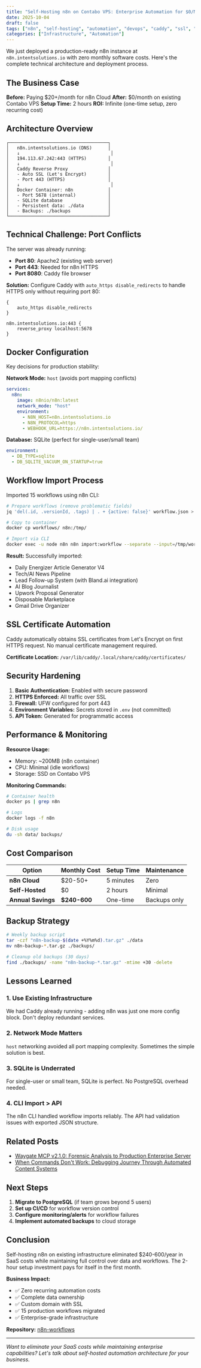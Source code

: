 ```yaml
---
title: "Self-Hosting n8n on Contabo VPS: Enterprise Automation for $0/Month"
date: 2025-10-04
draft: false
tags: ["n8n", "self-hosting", "automation", "devops", "caddy", "ssl", "docker"]
categories: ["Infrastructure", "Automation"]
---
```


We just deployed a production-ready n8n instance at `n8n.intentsolutions.io` with zero monthly software costs. Here's the complete technical architecture and deployment process.

## The Business Case

**Before:** Paying $20+/month for n8n Cloud
**After:** $0/month on existing Contabo VPS
**Setup Time:** 2 hours
**ROI:** Infinite (one-time setup, zero recurring cost)

## Architecture Overview

```
┌─────────────────────────────────────┐
│   n8n.intentsolutions.io (DNS)      │
│   ↓                                  │
│   194.113.67.242:443 (HTTPS)        │
│   ↓                                  │
│   Caddy Reverse Proxy               │
│   - Auto SSL (Let's Encrypt)        │
│   - Port 443 (HTTPS)                │
│   ↓                                  │
│   Docker Container: n8n             │
│   - Port 5678 (internal)            │
│   - SQLite database                 │
│   - Persistent data: ./data         │
│   - Backups: ./backups              │
└─────────────────────────────────────┘
```

## Technical Challenge: Port Conflicts

The server was already running:
- **Port 80**: Apache2 (existing web server)
- **Port 443**: Needed for n8n HTTPS
- **Port 8080**: Caddy file browser

**Solution:** Configure Caddy with `auto_https disable_redirects` to handle HTTPS only without requiring port 80:

```caddyfile
{
    auto_https disable_redirects
}

n8n.intentsolutions.io:443 {
    reverse_proxy localhost:5678
}
```

## Docker Configuration

Key decisions for production stability:

**Network Mode:** `host` (avoids port mapping conflicts)
```yaml
services:
  n8n:
    image: n8nio/n8n:latest
    network_mode: "host"
    environment:
      - N8N_HOST=n8n.intentsolutions.io
      - N8N_PROTOCOL=https
      - WEBHOOK_URL=https://n8n.intentsolutions.io/
```

**Database:** SQLite (perfect for single-user/small team)
```yaml
environment:
  - DB_TYPE=sqlite
  - DB_SQLITE_VACUUM_ON_STARTUP=true
```

## Workflow Import Process

Imported 15 workflows using n8n CLI:

```bash
# Prepare workflows (remove problematic fields)
jq 'del(.id, .versionId, .tags) | . + {active: false}' workflow.json > clean.json

# Copy to container
docker cp workflows/ n8n:/tmp/

# Import via CLI
docker exec -u node n8n n8n import:workflow --separate --input=/tmp/workflows/
```

**Result:** Successfully imported:
- Daily Energizer Article Generator V4
- Tech/AI News Pipeline
- Lead Follow-up System (with Bland.ai integration)
- AI Blog Journalist
- Upwork Proposal Generator
- Disposable Marketplace
- Gmail Drive Organizer

## SSL Certificate Automation

Caddy automatically obtains SSL certificates from Let's Encrypt on first HTTPS request. No manual certificate management required.

**Certificate Location:** `/var/lib/caddy/.local/share/caddy/certificates/`

## Security Hardening

1. **Basic Authentication:** Enabled with secure password
2. **HTTPS Enforced:** All traffic over SSL
3. **Firewall:** UFW configured for port 443
4. **Environment Variables:** Secrets stored in `.env` (not committed)
5. **API Token:** Generated for programmatic access

## Performance & Monitoring

**Resource Usage:**
- Memory: ~200MB (n8n container)
- CPU: Minimal (idle workflows)
- Storage: SSD on Contabo VPS

**Monitoring Commands:**
```bash
# Container health
docker ps | grep n8n

# Logs
docker logs -f n8n

# Disk usage
du -sh data/ backups/
```

## Cost Comparison

| Option | Monthly Cost | Setup Time | Maintenance |
|--------|--------------|------------|-------------|
| **n8n Cloud** | $20-50+ | 5 minutes | Zero |
| **Self-Hosted** | $0 | 2 hours | Minimal |
| **Annual Savings** | **$240-600** | One-time | Backups only |

## Backup Strategy

```bash
# Weekly backup script
tar -czf "n8n-backup-$(date +%Y%m%d).tar.gz" ./data
mv n8n-backup-*.tar.gz ./backups/

# Cleanup old backups (30 days)
find ./backups/ -name "n8n-backup-*.tar.gz" -mtime +30 -delete
```

## Lessons Learned

### 1. Use Existing Infrastructure
We had Caddy already running - adding n8n was just one more config block. Don't deploy redundant services.

### 2. Network Mode Matters
`host` networking avoided all port mapping complexity. Sometimes the simple solution is best.

### 3. SQLite is Underrated
For single-user or small team, SQLite is perfect. No PostgreSQL overhead needed.

### 4. CLI Import > API
The n8n CLI handled workflow imports reliably. The API had validation issues with exported JSON structure.

## Related Posts

- [Waygate MCP v2.1.0: Forensic Analysis to Production Enterprise Server](/posts/waygate-mcp-v2-1-0-forensic-analysis-to-production-enterprise-server/)
- [When Commands Don't Work: Debugging Journey Through Automated Content Systems](/posts/when-commands-dont-work-debugging-journey-through-automated-content-systems/)

## Next Steps

1. **Migrate to PostgreSQL** (if team grows beyond 5 users)
2. **Set up CI/CD** for workflow version control
3. **Configure monitoring/alerts** for workflow failures
4. **Implement automated backups** to cloud storage

## Conclusion

Self-hosting n8n on existing infrastructure eliminated $240-600/year in SaaS costs while maintaining full control over data and workflows. The 2-hour setup investment pays for itself in the first month.

**Business Impact:**
- ✅ Zero recurring automation costs
- ✅ Complete data ownership
- ✅ Custom domain with SSL
- ✅ 15 production workflows migrated
- ✅ Enterprise-grade infrastructure

**Repository:** [n8n-workflows](https://github.com/jeremylongshore/n8n-workflows)

---

*Want to eliminate your SaaS costs while maintaining enterprise capabilities? Let's talk about self-hosted automation architecture for your business.*
